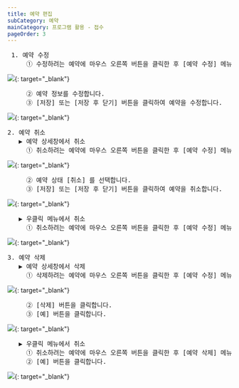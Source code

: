 ```yaml
---
title: 예약 편집
subCategory: 예약
mainCategory: 프로그램 활용 - 접수
pageOrder: 3
---
```

<pre>
 <t2><bold>1. 예약 수정</bold></t2>
     ① 수정하려는 예약에 마우스 오른쪽 버튼을 클릭한 후 [예약 수정] 메뉴를 클릭합니다.
</pre>

[![]({{site.url}}/images/{{page.url}}_1.png)]({{site.url}}/images/{{page.url}}_1.png){: target="_blank"}

<pre>
     ② 예약 정보를 수정합니다.
     ③ [저장] 또는 [저장 후 닫기] 버튼을 클릭하여 예약을 수정합니다.
</pre>

[![]({{site.url}}/images/{{page.url}}_2.png)]({{site.url}}/images/{{page.url}}_2.png){: target="_blank"}

<pre>
<t2><bold>2. 예약 취소</bold></t2>
   ▶ 예약 상세창에서 취소
     ① 취소하려는 예약에 마우스 오른쪽 버튼을 클릭한 후 [예약 수정] 메뉴를 클릭합니다.
</pre>

[![]({{site.url}}/images/{{page.url}}_3.png)]({{site.url}}/images/{{page.url}}_3.png){: target="_blank"}

<pre>
     ② 예약 상태 [취소] 를 선택합니다.   
     ③ [저장] 또는 [저장 후 닫기] 버튼을 클릭하여 예약을 취소합니다.
</pre>

[![]({{site.url}}/images/{{page.url}}_4.png)]({{site.url}}/images/{{page.url}}_4.png){: target="_blank"}

<pre>
   ▶ 우클릭 메뉴에서 취소
     ① 취소하려는 예약에 마우스 오른쪽 버튼을 클릭한 후 [예약 수정] 메뉴를 클릭합니다.
</pre>

[![]({{site.url}}/images/{{page.url}}_5.png)]({{site.url}}/images/{{page.url}}_5.png){: target="_blank"}

<pre>
<t2><bold>3. 예약 삭제</bold></t2>
   ▶ 예약 상세창에서 삭제
     ① 삭제하려는 예약에 마우스 오른쪽 버튼을 클릭한 후 [예약 수정] 메뉴를 클릭합니다.
</pre>

[![]({{site.url}}/images/{{page.url}}_6.png)]({{site.url}}/images/{{page.url}}_6.png){: target="_blank"}

<pre>
     ② [삭제] 버튼을 클릭합니다.   
     ③ [예] 버튼을 클릭합니다.
</pre>

[![]({{site.url}}/images/{{page.url}}_7.png)]({{site.url}}/images/{{page.url}}_7.png){: target="_blank"}

<pre>
   ▶ 우클릭 메뉴에서 취소
     ① 취소하려는 예약에 마우스 오른쪽 버튼을 클릭한 후 [예약 삭제] 메뉴를 클릭합니다.
     ② [예] 버튼을 클릭합니다.
</pre>

[![]({{site.url}}/images/{{page.url}}_8.png)]({{site.url}}/images/{{page.url}}_8.png){: target="_blank"}

